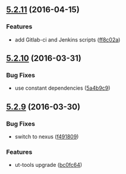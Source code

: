<a name="5.2.11"></a>
## [5.2.11](https://git.softwaregroup-bg.com/ut5/ut-cache/compare/v5.2.10...v5.2.11) (2016-04-15)


### Features

* add Gitlab-ci and Jenkins scripts ([ff8c02a](https://git.softwaregroup-bg.com/ut5/ut-cache/commit/ff8c02a))



<a name="5.2.10"></a>
## [5.2.10](https://git.softwaregroup-bg.com/ut5/ut-cache/compare/v5.2.9...v5.2.10) (2016-03-31)


### Bug Fixes

* use constant dependencies ([5a4b9c9](https://git.softwaregroup-bg.com/ut5/ut-cache/commit/5a4b9c9))



<a name="5.2.9"></a>
## [5.2.9](https://git.softwaregroup-bg.com/ut5/ut-cache/compare/v5.2.7...v5.2.9) (2016-03-30)


### Bug Fixes

* switch to nexus ([f491809](https://git.softwaregroup-bg.com/ut5/ut-cache/commit/f491809))

### Features

* ut-tools upgrade ([bc0fc64](https://git.softwaregroup-bg.com/ut5/ut-cache/commit/bc0fc64))



